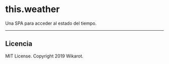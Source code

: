 # this.weather

Una SPA para acceder al estado del tiempo.

----

## Licencia

MIT License. Copyright 2019 Wikarot.
